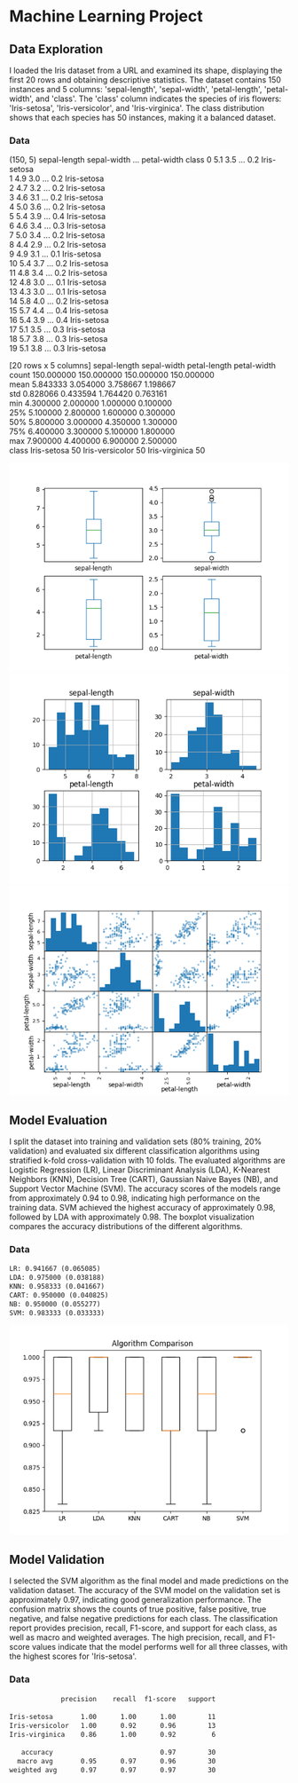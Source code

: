 # Machine Learning Project
## Data Exploration
I loaded the Iris dataset from a URL and examined its shape, displaying the first 20 rows and obtaining descriptive statistics. The dataset contains 150 instances and 5 columns: 'sepal-length', 'sepal-width', 'petal-length', 'petal-width', and 'class'. The 'class' column indicates the species of iris flowers: 'Iris-setosa', 'Iris-versicolor', and 'Iris-virginica'. The class distribution shows that each species has 50 instances, making it a balanced dataset.



### Data
(150, 5)
    sepal-length  sepal-width  ...  petal-width        class
0            5.1          3.5  ...          0.2  Iris-setosa      
1            4.9          3.0  ...          0.2  Iris-setosa      
2            4.7          3.2  ...          0.2  Iris-setosa      
3            4.6          3.1  ...          0.2  Iris-setosa      
4            5.0          3.6  ...          0.2  Iris-setosa      
5            5.4          3.9  ...          0.4  Iris-setosa      
6            4.6          3.4  ...          0.3  Iris-setosa      
7            5.0          3.4  ...          0.2  Iris-setosa      
8            4.4          2.9  ...          0.2  Iris-setosa      
9            4.9          3.1  ...          0.1  Iris-setosa      
10           5.4          3.7  ...          0.2  Iris-setosa      
11           4.8          3.4  ...          0.2  Iris-setosa      
12           4.8          3.0  ...          0.1  Iris-setosa      
13           4.3          3.0  ...          0.1  Iris-setosa      
14           5.8          4.0  ...          0.2  Iris-setosa      
15           5.7          4.4  ...          0.4  Iris-setosa      
16           5.4          3.9  ...          0.4  Iris-setosa      
17           5.1          3.5  ...          0.3  Iris-setosa      
18           5.7          3.8  ...          0.3  Iris-setosa      
19           5.1          3.8  ...          0.3  Iris-setosa      

[20 rows x 5 columns]
       sepal-length  sepal-width  petal-length  petal-width
count    150.000000   150.000000    150.000000   150.000000       
mean       5.843333     3.054000      3.758667     1.198667       
std        0.828066     0.433594      1.764420     0.763161       
min        4.300000     2.000000      1.000000     0.100000       
25%        5.100000     2.800000      1.600000     0.300000       
50%        5.800000     3.000000      4.350000     1.300000       
75%        6.400000     3.300000      5.100000     1.800000       
max        7.900000     4.400000      6.900000     2.500000       
class
Iris-setosa        50
Iris-versicolor    50
Iris-virginica     50

![Box and whisker plot](Figure_1.png)
![Histogram](Figure_2.png)
![Scatter Matrix](Figure_4.png)

## Model Evaluation
I split the dataset into training and validation sets (80% training, 20% validation) and evaluated six different classification algorithms using stratified k-fold cross-validation with 10 folds. The evaluated algorithms are Logistic Regression (LR), Linear Discriminant Analysis (LDA), K-Nearest Neighbors (KNN), Decision Tree (CART), Gaussian Naive Bayes (NB), and Support Vector Machine (SVM). The accuracy scores of the models range from approximately 0.94 to 0.98, indicating high performance on the training data. SVM achieved the highest accuracy of approximately 0.98, followed by LDA with approximately 0.98. The boxplot visualization compares the accuracy distributions of the different algorithms.

### Data
    LR: 0.941667 (0.065085)
    LDA: 0.975000 (0.038188)
    KNN: 0.958333 (0.041667)
    CART: 0.950000 (0.040825)
    NB: 0.950000 (0.055277)
    SVM: 0.983333 (0.033333)

![Model Comparison](Figure_3.png)


## Model Validation
I selected the SVM algorithm as the final model and made predictions on the validation dataset. The accuracy of the SVM model on the validation set is approximately 0.97, indicating good generalization performance. The confusion matrix shows the counts of true positive, false positive, true negative, and false negative predictions for each class. The classification report provides precision, recall, F1-score, and support for each class, as well as macro and weighted averages. The high precision, recall, and F1-score values indicate that the model performs well for all three classes, with the highest scores for 'Iris-setosa'.

### Data
                 precision    recall  f1-score   support

    Iris-setosa       1.00      1.00      1.00        11
    Iris-versicolor   1.00      0.92      0.96        13
    Iris-virginica    0.86      1.00      0.92         6

       accuracy                           0.97        30
      macro avg       0.95      0.97      0.96        30
    weighted avg      0.97      0.97      0.97        30
